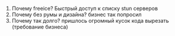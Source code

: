 1. Почему freeice? Быстрый доступ к списку stun серверов
2. Почему без румы и дизайна? бизнес так попросил
3. Почему так долго? пришлось огромный кусок кода вырезать (требование бизнеса)
